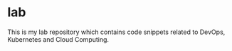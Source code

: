 # lab
This is my lab repository which contains code snippets related to DevOps, Kubernetes and Cloud Computing.

